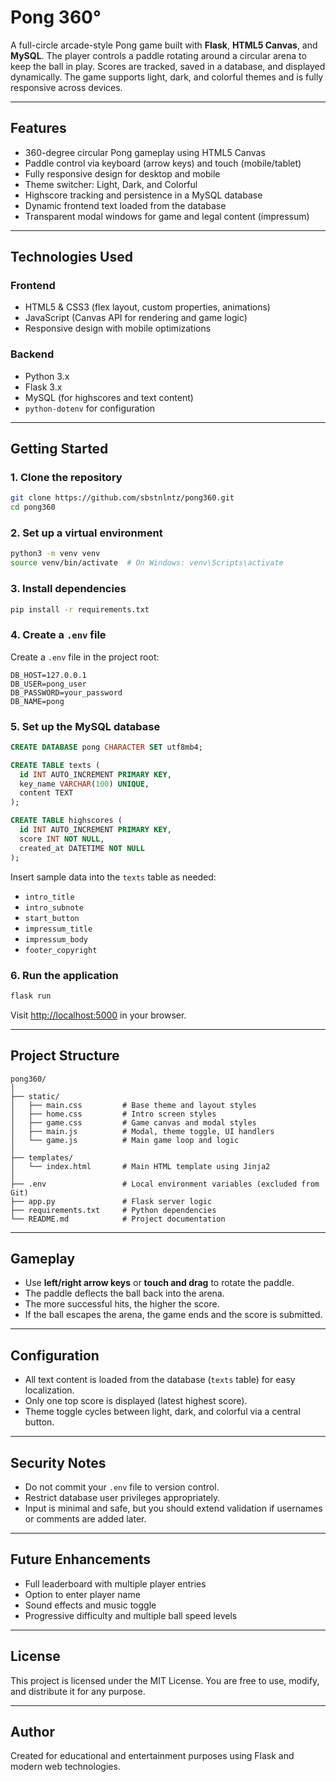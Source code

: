 # Pong 360°

A full-circle arcade-style Pong game built with **Flask**, **HTML5 Canvas**, and **MySQL**. The player controls a paddle rotating around a circular arena to keep the ball in play. Scores are tracked, saved in a database, and displayed dynamically. The game supports light, dark, and colorful themes and is fully responsive across devices.

---

## Features

- 360-degree circular Pong gameplay using HTML5 Canvas
- Paddle control via keyboard (arrow keys) and touch (mobile/tablet)
- Fully responsive design for desktop and mobile
- Theme switcher: Light, Dark, and Colorful
- Highscore tracking and persistence in a MySQL database
- Dynamic frontend text loaded from the database
- Transparent modal windows for game and legal content (impressum)

---

## Technologies Used

### Frontend
- HTML5 & CSS3 (flex layout, custom properties, animations)
- JavaScript (Canvas API for rendering and game logic)
- Responsive design with mobile optimizations

### Backend
- Python 3.x
- Flask 3.x
- MySQL (for highscores and text content)
- `python-dotenv` for configuration

---

## Getting Started

### 1. Clone the repository

```bash
git clone https://github.com/sbstnlntz/pong360.git
cd pong360
```

### 2. Set up a virtual environment

```bash
python3 -m venv venv
source venv/bin/activate  # On Windows: venv\Scripts\activate
```

### 3. Install dependencies

```bash
pip install -r requirements.txt
```

### 4. Create a `.env` file

Create a `.env` file in the project root:

```env
DB_HOST=127.0.0.1
DB_USER=pong_user
DB_PASSWORD=your_password
DB_NAME=pong
```

### 5. Set up the MySQL database

```sql
CREATE DATABASE pong CHARACTER SET utf8mb4;

CREATE TABLE texts (
  id INT AUTO_INCREMENT PRIMARY KEY,
  key_name VARCHAR(100) UNIQUE,
  content TEXT
);

CREATE TABLE highscores (
  id INT AUTO_INCREMENT PRIMARY KEY,
  score INT NOT NULL,
  created_at DATETIME NOT NULL
);
```

Insert sample data into the `texts` table as needed:

- `intro_title`
- `intro_subnote`
- `start_button`
- `impressum_title`
- `impressum_body`
- `footer_copyright`

### 6. Run the application

```bash
flask run
```

Visit [http://localhost:5000](http://localhost:5000) in your browser.

---

## Project Structure

```
pong360/
│
├── static/
│   ├── main.css         # Base theme and layout styles
│   ├── home.css         # Intro screen styles
│   ├── game.css         # Game canvas and modal styles
│   ├── main.js          # Modal, theme toggle, UI handlers
│   └── game.js          # Main game loop and logic
│
├── templates/
│   └── index.html       # Main HTML template using Jinja2
│
├── .env                 # Local environment variables (excluded from Git)
├── app.py               # Flask server logic
├── requirements.txt     # Python dependencies
└── README.md            # Project documentation
```

---

## Gameplay

- Use **left/right arrow keys** or **touch and drag** to rotate the paddle.
- The paddle deflects the ball back into the arena.
- The more successful hits, the higher the score.
- If the ball escapes the arena, the game ends and the score is submitted.

---

## Configuration

- All text content is loaded from the database (`texts` table) for easy localization.
- Only one top score is displayed (latest highest score).
- Theme toggle cycles between light, dark, and colorful via a central button.

---

## Security Notes

- Do not commit your `.env` file to version control.
- Restrict database user privileges appropriately.
- Input is minimal and safe, but you should extend validation if usernames or comments are added later.

---

## Future Enhancements

- Full leaderboard with multiple player entries
- Option to enter player name
- Sound effects and music toggle
- Progressive difficulty and multiple ball speed levels

---

## License

This project is licensed under the MIT License. You are free to use, modify, and distribute it for any purpose.

---

## Author

Created for educational and entertainment purposes using Flask and modern web technologies.
